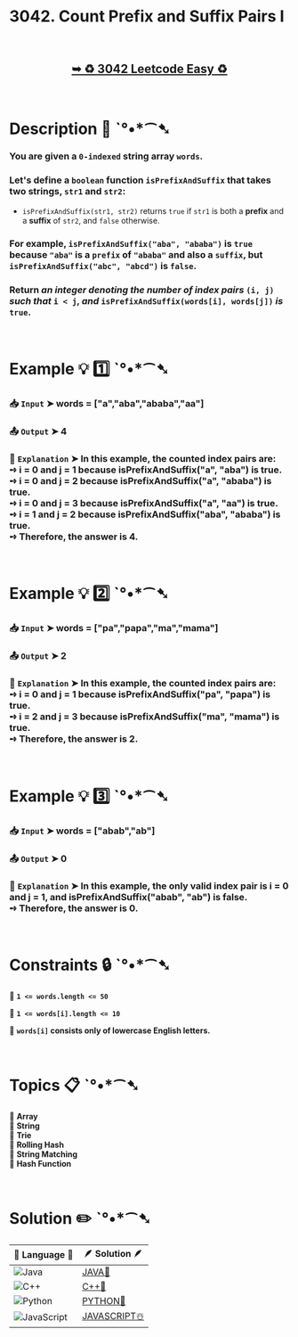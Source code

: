 # 3042. Count Prefix and Suffix Pairs I

</br>

<h2 align="center"> 

<a href="https://leetcode.com/problems/count-prefix-and-suffix-pairs-i/description/?envType=daily-question&envId=2025-01-08"><strong>➥ ♻️ 3042 Leetcode Easy ♻️ </strong></a>
</h2>

</br>

# Description 📜 ˋ°•*⁀➷

### You are given a `0-indexed` string array `words`.

### Let's define a `boolean` function `isPrefixAndSuffix` that takes two strings, `str1` and `str2`:

- `isPrefixAndSuffix(str1, str2)` returns `true` if `str1` is both a **prefix** and a **suffix** of `str2`, and `false` otherwise.

### For example, `isPrefixAndSuffix("aba", "ababa")` is `true` because `"aba"` is a `prefix` of `"ababa"` and also a `suffix`, but `isPrefixAndSuffix("abc", "abcd")` is `false`.

### Return *an integer denoting the number of index pairs* `(i, j)` *such that* `i < j`, *and* `isPrefixAndSuffix(words[i], words[j])` *is* `true`.

</br>

# Example 💡 1️⃣ ˋ°•*⁀➷

  ### 📥 `Input`  ➤  words = ["a","aba","ababa","aa"]

  ### 📤 `Output`  ➤ 4

  ### 🔦 `Explanation`  ➤ In this example, the counted index pairs are:</br>➺ i = 0 and j = 1 because isPrefixAndSuffix("a", "aba") is true.</br>➺ i = 0 and j = 2 because isPrefixAndSuffix("a", "ababa") is true.</br>➺ i = 0 and j = 3 because isPrefixAndSuffix("a", "aa") is true.</br>➺ i = 1 and j = 2 because isPrefixAndSuffix("aba", "ababa") is true.</br>➺ Therefore, the answer is 4.

</br>

# Example 💡 2️⃣ ˋ°•*⁀➷

  ### 📥 `Input` ➤ words = ["pa","papa","ma","mama"]

  ### 📤 `Output`  ➤ 2

  ### 🔦 `Explanation` ➤  In this example, the counted index pairs are:</br>➺ i = 0 and j = 1 because isPrefixAndSuffix("pa", "papa") is true.</br>➺ i = 2 and j = 3 because isPrefixAndSuffix("ma", "mama") is true.</br>➺ Therefore, the answer is 2. 

</br>

# Example 💡 3️⃣ ˋ°•*⁀➷

  ### 📥 `Input` ➤ words = ["abab","ab"]

  ### 📤 `Output`  ➤ 0

  ### 🔦 `Explanation`  ➤ In this example, the only valid index pair is i = 0 and j = 1, and isPrefixAndSuffix("abab", "ab") is false.</br>➺ Therefore, the answer is 0.

</br>

# Constraints 🔒 ˋ°•*⁀➷

🔹 **`1 <= words.length <= 50`** </br>

🔹 **`1 <= words[i].length <= 10`** </br>

🔹 **`words[i]` consists only of lowercase English letters.** </br>

</br>

# Topics 📋 ˋ°•*⁀➷

🔸 **Array**  </br>
🔸 **String**  </br>
🔸 **Trie**  </br>
🔸 **Rolling Hash**  </br>
🔸 **String Matching**  </br>
🔸 **Hash Function**  </br>

</br>

# Solution ✏️ ˋ°•*⁀➷

| 📒 Language 📒  | 🪶 Solution 🪶 |
| ------------- | ------------- |
|  ![Java](https://img.shields.io/badge/java-%23ED8B00.svg?style=for-the-badge&logo=openjdk&logoColor=white)  | [JAVA🍁](https://github.com/Prakhar-002/LEETCODE/blob/main/%F0%9F%8D%84%20Daily%20Challenge%202025%20%F0%9F%8D%B3/%F0%9F%94%AC%20Examine%20Thoroughly%20%F0%9F%A7%AC/01%20Jan%20%F0%9F%AA%BC/08%20-%2001%20-%202025%20---%20%203042.%20Count%20Prefix%20and%20Suffix%20Pairs%20I%20%E2%98%83%EF%B8%8F%20%F0%9F%8D%81%20%F0%9F%8D%B0%20%F0%9F%8E%B2/%F0%9F%8D%81JAVA%20-%203042.%20Count%20Prefix%20and%20Suffix%20Pairs%20I.java) |
|  ![C++](https://img.shields.io/badge/c++-%2300599C.svg?style=for-the-badge&logo=c%2B%2B&logoColor=white)  | [C++🎲](https://github.com/Prakhar-002/LEETCODE/blob/main/%F0%9F%8D%84%20Daily%20Challenge%202025%20%F0%9F%8D%B3/%F0%9F%94%AC%20Examine%20Thoroughly%20%F0%9F%A7%AC/01%20Jan%20%F0%9F%AA%BC/08%20-%2001%20-%202025%20---%20%203042.%20Count%20Prefix%20and%20Suffix%20Pairs%20I%20%E2%98%83%EF%B8%8F%20%F0%9F%8D%81%20%F0%9F%8D%B0%20%F0%9F%8E%B2/%F0%9F%8E%B2CPP%20-%203042.%20Count%20Prefix%20and%20Suffix%20Pairs%20I.cpp)  |
|  ![Python](https://img.shields.io/badge/python-3670A0?style=for-the-badge&logo=python&logoColor=ffdd54)    | [PYTHON🍰](https://github.com/Prakhar-002/LEETCODE/blob/main/%F0%9F%8D%84%20Daily%20Challenge%202025%20%F0%9F%8D%B3/%F0%9F%94%AC%20Examine%20Thoroughly%20%F0%9F%A7%AC/01%20Jan%20%F0%9F%AA%BC/08%20-%2001%20-%202025%20---%20%203042.%20Count%20Prefix%20and%20Suffix%20Pairs%20I%20%E2%98%83%EF%B8%8F%20%F0%9F%8D%81%20%F0%9F%8D%B0%20%F0%9F%8E%B2/%F0%9F%8D%B0PYTHON%20-%203042.%20Count%20Prefix%20and%20Suffix%20Pairs%20I.py) |
| ![JavaScript](https://img.shields.io/badge/javascript-%23323330.svg?style=for-the-badge&logo=javascript&logoColor=%23F7DF1E)   | [JAVASCRIPT☃️](https://github.com/Prakhar-002/LEETCODE/blob/main/%F0%9F%8D%84%20Daily%20Challenge%202025%20%F0%9F%8D%B3/%F0%9F%94%AC%20Examine%20Thoroughly%20%F0%9F%A7%AC/01%20Jan%20%F0%9F%AA%BC/08%20-%2001%20-%202025%20---%20%203042.%20Count%20Prefix%20and%20Suffix%20Pairs%20I%20%E2%98%83%EF%B8%8F%20%F0%9F%8D%81%20%F0%9F%8D%B0%20%F0%9F%8E%B2/%E2%98%83%EF%B8%8FJAVASCRIPT%20-%203042.%20Count%20Prefix%20and%20Suffix%20Pairs%20I.js) |
